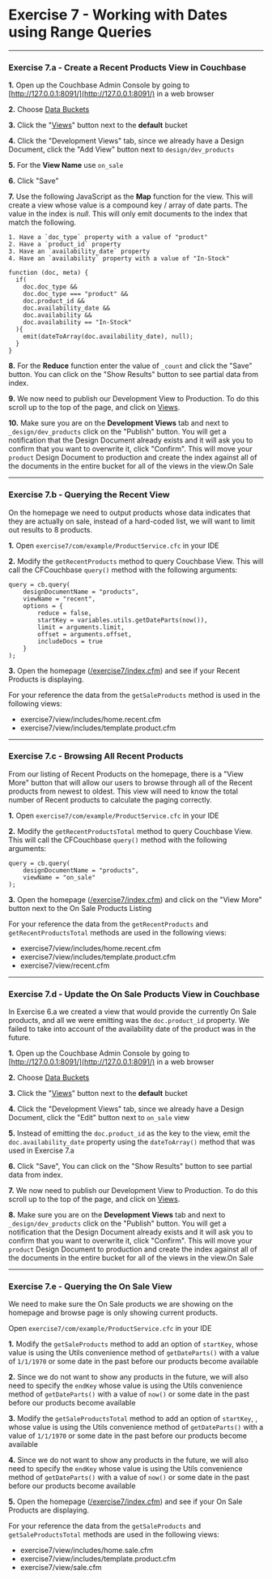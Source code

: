 # Exercise 7 - Working with Dates using Range Queries

---

### Exercise 7.a - Create a Recent Products View in Couchbase

**1\.** Open up the Couchbase Admin Console by going to [http://127.0.0.1:8091/](http://127.0.0.1:8091/) in a web browser

**2\.** Choose [Data Buckets](http://127.0.0.1:8091/index.html#sec=buckets)

**3\.** Click the "[Views](http://127.0.0.1:8091/index.html#sec=views&viewsBucket=default)" button next to the **default** bucket

**4\.** Click the "Development Views" tab, since we already have a Design Document, click the "Add View" button next to `design/dev_products`

**5\.** For the **View Name** use `on_sale`

**6\.** Click "Save"

**7\.** Use the following JavaScript as the **Map** function for the view.  This will create a view whose value is a compound key / array of date parts.  The value in the index is *null*.  This will only emit documents to the index that match the following.

	1. Have a `doc_type` property with a value of "product"
	2. Have a `product_id` property
	3. Have an `availability_date` property
	4. Have an `availability` property with a value of "In-Stock"

```
function (doc, meta) {
  if(
    doc.doc_type && 
    doc.doc_type === "product" && 
   	doc.product_id && 
   	doc.availability_date &&
  	doc.availability &&
  	doc.availability == "In-Stock"
  ){
    emit(dateToArray(doc.availability_date), null);
  }
}
```

**8\.** For the **Reduce** function enter the value of `_count` and click the "Save" button.  You can click on the "Show Results" button to see partial data from index.  

**9\.** We now need to publish our Development View to Production.  To do this scroll up to the top of the page, and click on [Views](http://127.0.0.1:8091/index.html#sec=views&viewsBucket=default).

**10\.** Make sure you are on the **Development Views** tab and next to `_design/dev_products` click on the "Publish" button.  You will get a notification that the Design Document already exists and it will ask you to confirm that you want to overwrite it, click "Confirm". This will move your `product` Design Document to production and create the index against all of the documents in the entire bucket for all of the views in the view.On Sale

---

### Exercise 7.b - Querying the Recent View

On the homepage we need to output products whose data indicates that they are actually on sale, instead of a hard-coded list, we will want to limit out results to 8 products.

**1\.** Open `exercise7/com/example/ProductService.cfc` in your IDE

**2\.** Modify the `getRecentProducts` method to query Couchbase View. This will call the CFCouchbase `query()` method with the following arguments:

```
query = cb.query(
	designDocumentName = "products",
	viewName = "recent",
	options = {
		reduce = false,
		startKey = variables.utils.getDateParts(now()),
		limit = arguments.limit,
		offset = arguments.offset,
		includeDocs = true
	}
);
```


**3\.** Open the homepage ([/exercise7/index.cfm](/exercise7/index.cfm)) and see if your Recent Products is displaying. 

For your reference the data from the `getSaleProducts` method is used in the following views:

- exercise7/view/includes/home.recent.cfm
- exercise7/view/includes/template.product.cfm

---

### Exercise 7.c - Browsing All Recent Products

From our listing of Recent Products on the homepage, there is a "View More" button that will allow our users to browse through all of the Recent products from newest to oldest. This view will need to know the total number of Recent products to calculate the paging correctly. 

**1\.** Open `exercise7/com/example/ProductService.cfc` in your IDE

**2\.** Modify the `getRecentProductsTotal` method to query Couchbase View. This will call the CFCouchbase `query()` method with the following arguments:

```
query = cb.query(
	designDocumentName = "products",
	viewName = "on_sale"
);
```

**3\.** Open the homepage ([/exercise7/index.cfm](/exercise7/index.cfm)) and click on the "View More" button next to the On Sale Products Listing

For your reference the data from the `getRecentProducts` and `getRecentProductsTotal` methods are used in the following views:

- exercise7/view/includes/home.recent.cfm
- exercise7/view/includes/template.product.cfm
- exercise7/view/recent.cfm

---

### Exercise 7.d - Update the On Sale Products View in Couchbase

In Exercise 6.a we created a view that would provide the currently On Sale products, and all we were emitting was the `doc.product_id` property.  We failed to take into account of the availability date of the product was in the future. 

**1\.** Open up the Couchbase Admin Console by going to [http://127.0.0.1:8091/](http://127.0.0.1:8091/) in a web browser

**2\.** Choose [Data Buckets](http://127.0.0.1:8091/index.html#sec=buckets)

**3\.** Click the "[Views](http://127.0.0.1:8091/index.html#sec=views&viewsBucket=default)" button next to the **default** bucket

**4\.** Click the "Development Views" tab, since we already have a Design Document, click the "Edit" button next to `on_sale` view

**5\.** Instead of emitting the `doc.product_id` as the key to the view, emit the `doc.availability_date` property using the `dateToArray()` method that was used in Exercise 7.a

**6\.** Click "Save", You can click on the "Show Results" button to see partial data from index.  

**7\.** We now need to publish our Development View to Production.  To do this scroll up to the top of the page, and click on [Views](http://127.0.0.1:8091/index.html#sec=views&viewsBucket=default).

**8\.** Make sure you are on the **Development Views** tab and next to `_design/dev_products` click on the "Publish" button.  You will get a notification that the Design Document already exists and it will ask you to confirm that you want to overwrite it, click "Confirm". This will move your `product` Design Document to production and create the index against all of the documents in the entire bucket for all of the views in the view.On Sale

---

### Exercise 7.e - Querying the On Sale View

We need to make sure the On Sale products we are showing on the homepage and browse page is only showing current products.  

Open `exercise7/com/example/ProductService.cfc` in your IDE

**1\.** Modify the `getSaleProducts` method to add an option of `startKey`, whose value is using the Utils convenience method of `getDateParts()` with a value of `1/1/1970` or some date in the past before our products become available

**2\.** Since we do not want to show any products in the future, we will also need to specify the `endKey` whose value is using the Utils convenience method of `getDateParts()` with a value of `now()` or some date in the past before our products become available

**3\.** Modify the `getSaleProductsTotal` method to add an option of `startKey`, , whose value is using the Utils convenience method of `getDateParts()` with a value of `1/1/1970` or some date in the past before our products become available

**4\.** Since we do not want to show any products in the future, we will also need to specify the `endKey` whose value is using the Utils convenience method of `getDateParts()` with a value of `now()` or some date in the past before our products become available

**5\.** Open the homepage ([/exercise7/index.cfm](/exercise7/index.cfm)) and see if your On Sale Products are displaying. 

For your reference the data from the `getSaleProducts` and `getSaleProductsTotal` methods are used in the following views:

- exercise7/view/includes/home.sale.cfm
- exercise7/view/includes/template.product.cfm
- exercise7/view/sale.cfm
